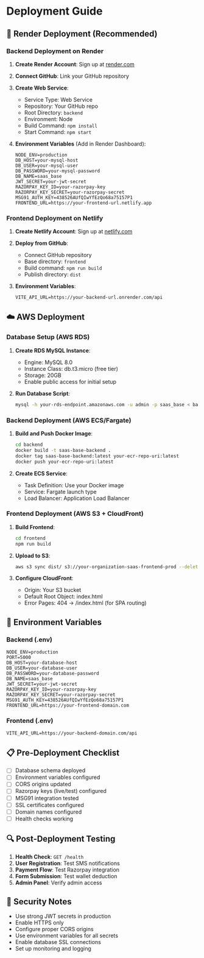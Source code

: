 # Deployment Guide

## 🚀 Render Deployment (Recommended)

### Backend Deployment on Render

1. **Create Render Account**: Sign up at [render.com](https://render.com)

2. **Connect GitHub**: Link your GitHub repository

3. **Create Web Service**:
   - Service Type: Web Service
   - Repository: Your GitHub repo
   - Root Directory: `backend`
   - Environment: Node
   - Build Command: `npm install`
   - Start Command: `npm start`

4. **Environment Variables** (Add in Render Dashboard):
   ```
   NODE_ENV=production
   DB_HOST=your-mysql-host
   DB_USER=your-mysql-user
   DB_PASSWORD=your-mysql-password
   DB_NAME=saas_base
   JWT_SECRET=your-jwt-secret
   RAZORPAY_KEY_ID=your-razorpay-key
   RAZORPAY_KEY_SECRET=your-razorpay-secret
   MSG91_AUTH_KEY=438526AUfQIwYfEzQo68a75157P1
   FRONTEND_URL=https://your-frontend-url.netlify.app
   ```

### Frontend Deployment on Netlify

1. **Create Netlify Account**: Sign up at [netlify.com](https://netlify.com)

2. **Deploy from GitHub**:
   - Connect GitHub repository
   - Base directory: `frontend`
   - Build command: `npm run build`
   - Publish directory: `dist`

3. **Environment Variables**:
   ```
   VITE_API_URL=https://your-backend-url.onrender.com/api
   ```

## ☁️ AWS Deployment

### Database Setup (AWS RDS)

1. **Create RDS MySQL Instance**:
   - Engine: MySQL 8.0
   - Instance Class: db.t3.micro (free tier)
   - Storage: 20GB
   - Enable public access for initial setup

2. **Run Database Script**:
   ```bash
   mysql -h your-rds-endpoint.amazonaws.com -u admin -p saas_base < backend/database/deploy.sql
   ```

### Backend Deployment (AWS ECS/Fargate)

1. **Build and Push Docker Image**:
   ```bash
   cd backend
   docker build -t saas-base-backend .
   docker tag saas-base-backend:latest your-ecr-repo-uri:latest
   docker push your-ecr-repo-uri:latest
   ```

2. **Create ECS Service**:
   - Task Definition: Use your Docker image
   - Service: Fargate launch type
   - Load Balancer: Application Load Balancer

### Frontend Deployment (AWS S3 + CloudFront)

1. **Build Frontend**:
   ```bash
   cd frontend
   npm run build
   ```

2. **Upload to S3**:
   ```bash
   aws s3 sync dist/ s3://your-organization-saas-frontend-prod --delete
   ```

3. **Configure CloudFront**:
   - Origin: Your S3 bucket
   - Default Root Object: index.html
   - Error Pages: 404 → /index.html (for SPA routing)

## 🔧 Environment Variables

### Backend (.env)
```env
NODE_ENV=production
PORT=5000
DB_HOST=your-database-host
DB_USER=your-database-user
DB_PASSWORD=your-database-password
DB_NAME=saas_base
JWT_SECRET=your-jwt-secret
RAZORPAY_KEY_ID=your-razorpay-key
RAZORPAY_KEY_SECRET=your-razorpay-secret
MSG91_AUTH_KEY=438526AUfQIwYfEzQo68a75157P1
FRONTEND_URL=https://your-frontend-domain.com
```

### Frontend (.env)
```env
VITE_API_URL=https://your-backend-domain.com/api
```

## 📋 Pre-Deployment Checklist

- [ ] Database schema deployed
- [ ] Environment variables configured
- [ ] CORS origins updated
- [ ] Razorpay keys (live/test) configured
- [ ] MSG91 integration tested
- [ ] SSL certificates configured
- [ ] Domain names configured
- [ ] Health checks working

## 🔍 Post-Deployment Testing

1. **Health Check**: `GET /health`
2. **User Registration**: Test SMS notifications
3. **Payment Flow**: Test Razorpay integration
4. **Form Submission**: Test wallet deduction
5. **Admin Panel**: Verify admin access

## 🚨 Security Notes

- Use strong JWT secrets in production
- Enable HTTPS only
- Configure proper CORS origins
- Use environment variables for all secrets
- Enable database SSL connections
- Set up monitoring and logging